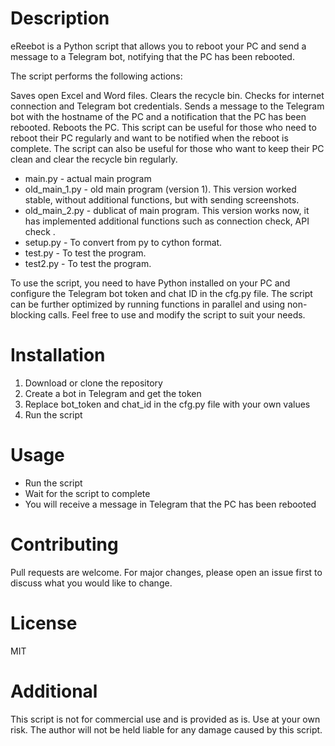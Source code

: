 # Description
eReebot is a Python script that allows you to reboot your PC and send a message to a Telegram bot, notifying that the PC has been rebooted.

The script performs the following actions:

Saves open Excel and Word files.
Clears the recycle bin.
Checks for internet connection and Telegram bot credentials.
Sends a message to the Telegram bot with the hostname of the PC and a notification that the PC has been rebooted.
Reboots the PC.
This script can be useful for those who need to reboot their PC regularly and want to be notified when the reboot is complete. The script can also be useful for those who want to keep their PC clean and clear the recycle bin regularly.

* main.py - actual main program
* old_main_1.py - old main program (version 1). This version worked stable, without additional functions, but with sending screenshots.
* old_main_2.py - dublicat of main program. This version works now, it has implemented additional functions such as connection check, API check .
* setup.py - To convert from py to cython format.
* test.py - To test the program.
* test2.py - To test the program.

To use the script, you need to have Python installed on your PC and configure the Telegram bot token and chat ID in the cfg.py file.
The script can be further optimized by running functions in parallel and using non-blocking calls.
Feel free to use and modify the script to suit your needs.

# Installation
1) Download or clone the repository
2) Create a bot in Telegram and get the token
3) Replace bot_token and chat_id in the cfg.py file with your own values
4) Run the script

# Usage
* Run the script
* Wait for the script to complete
* You will receive a message in Telegram that the PC has been rebooted
# Contributing
Pull requests are welcome. For major changes, please open an issue first to discuss what you would like to change.

# License
MIT

# Additional
This script is not for commercial use and is provided as is. Use at your own risk. The author will not be held liable for any damage caused by this script.
